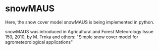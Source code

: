 # snowMAUS

Here, the snow cover model snowMAUS is being implemented in python.

snowMAUS was introduced in Agricultural and Forest Meteorology Issue 150, 2010, by M. Trnka and others: "Simple snow cover model for agrometeorological applications"
